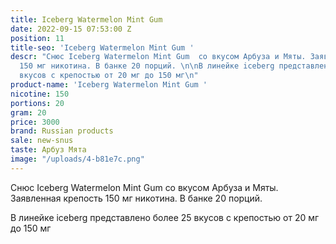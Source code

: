 ```yaml
---
title: Iceberg Watermelon Mint Gum
date: 2022-09-15 07:53:00 Z
position: 11
title-seo: 'Iceberg Watermelon Mint Gum '
descr: "Снюс Iceberg Watermelon Mint Gum  со вкусом Арбуза и Мяты. Заявленная крепость
  150 мг никотина. В банке 20 порций. \n\nВ линейке iceberg представлено более 25
  вкусов с крепостью от 20 мг до 150 мг\n"
product-name: 'Iceberg Watermelon Mint Gum '
nicotine: 150
portions: 20
gram: 20
price: 3000
brand: Russian products
sale: new-snus
taste: Арбуз Мята
image: "/uploads/4-b81e7c.png"
---
```


Снюс Iceberg Watermelon Mint Gum  со вкусом Арбуза и Мяты. Заявленная крепость 150 мг никотина. В банке 20 порций. 

В линейке iceberg представлено более 25 вкусов с крепостью от 20 мг до 150 мг
